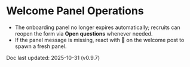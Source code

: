 # Welcome Panel Operations

- The onboarding panel no longer expires automatically; recruits can reopen the form via **Open questions** whenever needed.
- If the panel message is missing, react with 🎫 on the welcome post to spawn a fresh panel.

Doc last updated: 2025-10-31 (v0.9.7)
